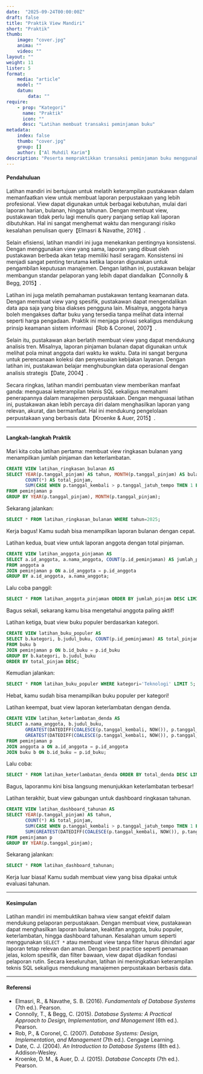 ```yaml
---
date:  "2025-09-24T00:00:00Z"
draft: false
title: "Praktik View Mandiri"
short: "Praktik"
thumb:
    image: "cover.jpg"
    anima: ""
    video: ""
layout: ""
weight: 11
lister: 5
format:
    media: "article"
    model: ""
    datum:
        data: ""
require:
    - prop: "Kategori"
      name: "Praktik"
      icon: ""
      desc: "Latihan membuat transaksi peminjaman buku"
metadata:
    index: false
    thumb: "cover.jpg"
    group: []
    author: ["Al Muhdil Karim"]
description: "Peserta mempraktikkan transaksi peminjaman buku menggunakan perintah START, COMMIT, dan ROLLBACK. Modul ini memperkuat pemahaman konsep ACID melalui latihan nyata."
---
```



#### Pendahuluan

Latihan mandiri ini bertujuan untuk melatih keterampilan pustakawan dalam memanfaatkan view untuk membuat laporan perpustakaan yang lebih profesional. View dapat digunakan untuk berbagai kebutuhan, mulai dari laporan harian, bulanan, hingga tahunan. Dengan membuat view, pustakawan tidak perlu lagi menulis query panjang setiap kali laporan dibutuhkan. Hal ini sangat menghemat waktu dan mengurangi risiko kesalahan penulisan query【Elmasri & Navathe, 2016】.

Selain efisiensi, latihan mandiri ini juga menekankan pentingnya konsistensi. Dengan menggunakan view yang sama, laporan yang dibuat oleh pustakawan berbeda akan tetap memiliki hasil seragam. Konsistensi ini menjadi sangat penting terutama ketika laporan digunakan untuk pengambilan keputusan manajemen. Dengan latihan ini, pustakawan belajar membangun standar pelaporan yang lebih dapat diandalkan【Connolly & Begg, 2015】.

Latihan ini juga melatih pemahaman pustakawan tentang keamanan data. Dengan membuat view yang spesifik, pustakawan dapat mengendalikan data apa saja yang bisa diakses pengguna lain. Misalnya, anggota hanya boleh mengakses daftar buku yang tersedia tanpa melihat data internal seperti harga pengadaan. Praktik ini menjaga privasi sekaligus mendukung prinsip keamanan sistem informasi【Rob & Coronel, 2007】.

Selain itu, pustakawan akan berlatih membuat view yang dapat mendukung analisis tren. Misalnya, laporan pinjaman bulanan dapat digunakan untuk melihat pola minat anggota dari waktu ke waktu. Data ini sangat berguna untuk perencanaan koleksi dan penyesuaian kebijakan layanan. Dengan latihan ini, pustakawan belajar menghubungkan data operasional dengan analisis strategis【Date, 2004】.

Secara ringkas, latihan mandiri pembuatan view memberikan manfaat ganda: menguasai keterampilan teknis SQL sekaligus memahami penerapannya dalam manajemen perpustakaan. Dengan menguasai latihan ini, pustakawan akan lebih percaya diri dalam menghasilkan laporan yang relevan, akurat, dan bermanfaat. Hal ini mendukung pengelolaan perpustakaan yang berbasis data【Kroenke & Auer, 2015】.

---

#### Langkah-langkah Praktik

Mari kita coba latihan pertama: membuat view ringkasan bulanan yang menampilkan jumlah pinjaman dan keterlambatan.

```sql
CREATE VIEW latihan_ringkasan_bulanan AS
SELECT YEAR(p.tanggal_pinjam) AS tahun, MONTH(p.tanggal_pinjam) AS bulan,
       COUNT(*) AS total_pinjam,
       SUM(CASE WHEN p.tanggal_kembali > p.tanggal_jatuh_tempo THEN 1 ELSE 0 END) AS total_terlambat
FROM peminjaman p
GROUP BY YEAR(p.tanggal_pinjam), MONTH(p.tanggal_pinjam);
```

Sekarang jalankan:

```sql
SELECT * FROM latihan_ringkasan_bulanan WHERE tahun=2025;
```

Kerja bagus! Kamu sudah bisa menampilkan laporan bulanan dengan cepat.

Latihan kedua, buat view untuk laporan anggota dengan total pinjaman.

```sql
CREATE VIEW latihan_anggota_pinjaman AS
SELECT a.id_anggota, a.nama_anggota, COUNT(p.id_peminjaman) AS jumlah_pinjam
FROM anggota a
JOIN peminjaman p ON a.id_anggota = p.id_anggota
GROUP BY a.id_anggota, a.nama_anggota;
```

Lalu coba panggil:

```sql
SELECT * FROM latihan_anggota_pinjaman ORDER BY jumlah_pinjam DESC LIMIT 5;
```

Bagus sekali, sekarang kamu bisa mengetahui anggota paling aktif!

Latihan ketiga, buat view buku populer berdasarkan kategori.

```sql
CREATE VIEW latihan_buku_populer AS
SELECT b.kategori, b.judul_buku, COUNT(p.id_peminjaman) AS total_pinjam
FROM buku b
JOIN peminjaman p ON b.id_buku = p.id_buku
GROUP BY b.kategori, b.judul_buku
ORDER BY total_pinjam DESC;
```

Kemudian jalankan:

```sql
SELECT * FROM latihan_buku_populer WHERE kategori='Teknologi' LIMIT 5;
```

Hebat, kamu sudah bisa menampilkan buku populer per kategori!

Latihan keempat, buat view laporan keterlambatan dengan denda.

```sql
CREATE VIEW latihan_keterlambatan_denda AS
SELECT a.nama_anggota, b.judul_buku,
       GREATEST(DATEDIFF(COALESCE(p.tanggal_kembali, NOW()), p.tanggal_jatuh_tempo),0) AS hari_terlambat,
       GREATEST(DATEDIFF(COALESCE(p.tanggal_kembali, NOW()), p.tanggal_jatuh_tempo),0) * 1000 AS total_denda
FROM peminjaman p
JOIN anggota a ON a.id_anggota = p.id_anggota
JOIN buku b ON b.id_buku = p.id_buku;
```

Lalu coba:

```sql
SELECT * FROM latihan_keterlambatan_denda ORDER BY total_denda DESC LIMIT 10;
```

Bagus, laporanmu kini bisa langsung menunjukkan keterlambatan terbesar!

Latihan terakhir, buat view gabungan untuk dashboard ringkasan tahunan.

```sql
CREATE VIEW latihan_dashboard_tahunan AS
SELECT YEAR(p.tanggal_pinjam) AS tahun,
       COUNT(*) AS total_pinjam,
       SUM(CASE WHEN p.tanggal_kembali > p.tanggal_jatuh_tempo THEN 1 ELSE 0 END) AS jumlah_terlambat,
       SUM(GREATEST(DATEDIFF(COALESCE(p.tanggal_kembali, NOW()), p.tanggal_jatuh_tempo),0) * 1000) AS total_denda
FROM peminjaman p
GROUP BY YEAR(p.tanggal_pinjam);
```

Sekarang jalankan:

```sql
SELECT * FROM latihan_dashboard_tahunan;
```

Kerja luar biasa! Kamu sudah membuat view yang bisa dipakai untuk evaluasi tahunan.

---

#### Kesimpulan

Latihan mandiri ini membuktikan bahwa view sangat efektif dalam mendukung pelaporan perpustakaan. Dengan membuat view, pustakawan dapat menghasilkan laporan bulanan, keaktifan anggota, buku populer, keterlambatan, hingga dashboard tahunan. Kesalahan umum seperti menggunakan `SELECT *` atau membuat view tanpa filter harus dihindari agar laporan tetap relevan dan aman. Dengan best practice seperti penamaan jelas, kolom spesifik, dan filter bawaan, view dapat dijadikan fondasi pelaporan rutin. Secara keseluruhan, latihan ini meningkatkan keterampilan teknis SQL sekaligus mendukung manajemen perpustakaan berbasis data.

---

#### Referensi

* Elmasri, R., & Navathe, S. B. (2016). *Fundamentals of Database Systems* (7th ed.). Pearson.
* Connolly, T., & Begg, C. (2015). *Database Systems: A Practical Approach to Design, Implementation, and Management* (6th ed.). Pearson.
* Rob, P., & Coronel, C. (2007). *Database Systems: Design, Implementation, and Management* (7th ed.). Cengage Learning.
* Date, C. J. (2004). *An Introduction to Database Systems* (8th ed.). Addison-Wesley.
* Kroenke, D. M., & Auer, D. J. (2015). *Database Concepts* (7th ed.). Pearson.
